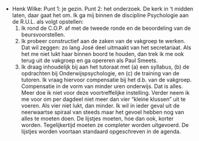 - Henk Wilke: Punt 1: je gezin. Punt 2: het onderzoek. De kerk in ‘t midden laten, daar gaat het om. Ik ga mij binnen de discipline Psychologie aan de R.U.L. als volgt opstellen:
  1. Ik rond de C.O.P. af met de tweede ronde en de beoordeling van de beursvoorstellen.
  2. Ik probeer constructief aan de zaken van de vakgroep te werken. Dat wil zeggen: zo lang José deel uitmaakt van het secretariaat. Als het me niet lukt haar binnen boord te houden, dan trek ik me ook terug uit de vakgroep en ga opereren als Paul Smeets. 
  3. Ik draag inhoudelijk bij aan het tutoraat met (a) een syllabus, (b) de opdrachten bij Onderwijspsychologie, en (c) de training van de tutoren. Ik vraag hiervoor compensatie bij het d.b. van de vakgroep. Compensatie in de vorm van minder uren onderwijs. 
  Dat is alles. Meer doe ik niet voor deze voortreffelijke instelling.
  Verder neem ik me voor om per dagdeel niet meer dan vier “kleine klussen” uit te voeren. Als vier niet lukt, dan minder. Ik wil in ieder geval uit de neerwaartse spiraal van steeds maar het gevoel hebben nog van alles te moeten doen. De lijstjes moeten, hoe dan ook, korter worden. Tegelijkertijd moeten ze completer worden uitgevoerd. De lijstjes worden voortaan standaard opgeschreven in de agenda.